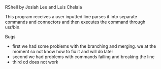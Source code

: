 RShell
by Josiah Lee and Luis Chelala

This program receives a user inputted line parses it into separate commands and connectors and then executes the command through usr/bin.

Bugs
- first we had some problems with the branching and merging. we at the moment so not know how to fix it and will do later
- second we had problems with commands failing and breaking the line 
- third cd does not work
